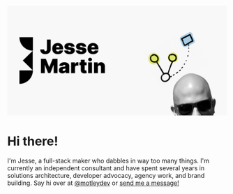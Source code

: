 ![](images/header.png?raw=true)

# Hi there!
I'm Jesse, a full-stack maker who dabbles in way too many things. I'm currently an independent consultant and have spent several years in solutions architecture, developer advocacy, agency work, and brand building. Say hi over at [@motleydev](https://twitter.com/motleydev) or [send me a message!](mailto:hi@jmart.tech)
